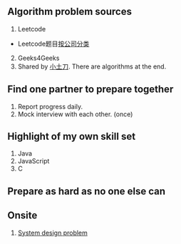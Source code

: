 ## Algorithm problem sources
1. Leetcode
 * Leetcode题目[按公司分类](http://www.1point3acres.com/bbs/thread-148693-1-1.html)
2. Geeks4Geeks
3. Shared by [小土刀](http://wdxtub.com/interview/14520850399861.html). There are algorithms at the end. 

## Find one partner to prepare together
1. Report progress daily. 
2. Mock interview with each other. (once)

## Highlight of my own skill set
1. Java 
2. JavaScript
3. C

## Prepare as hard as no one else can

## Onsite
1. [System design problem](http://www.1point3acres.com/bbs/thread-171320-1-1.html) 

